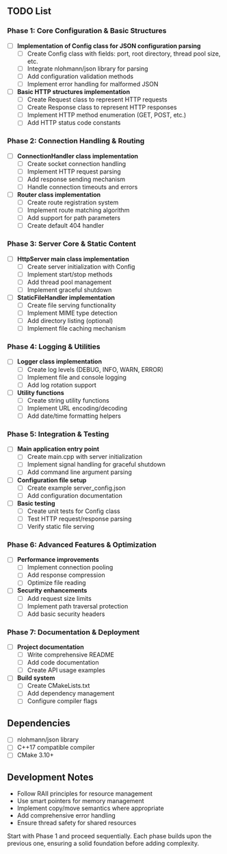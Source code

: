 
## TODO List

### Phase 1: Core Configuration & Basic Structures
- [ ] **Implementation of Config class for JSON configuration parsing**
  - [ ] Create Config class with fields: port, root directory, thread pool size, etc.
  - [ ] Integrate nlohmann/json library for parsing
  - [ ] Add configuration validation methods
  - [ ] Implement error handling for malformed JSON

- [ ] **Basic HTTP structures implementation**
  - [ ] Create Request class to represent HTTP requests
  - [ ] Create Response class to represent HTTP responses
  - [ ] Implement HTTP method enumeration (GET, POST, etc.)
  - [ ] Add HTTP status code constants

### Phase 2: Connection Handling & Routing
- [ ] **ConnectionHandler class implementation**
  - [ ] Create socket connection handling
  - [ ] Implement HTTP request parsing
  - [ ] Add response sending mechanism
  - [ ] Handle connection timeouts and errors

- [ ] **Router class implementation**
  - [ ] Create route registration system
  - [ ] Implement route matching algorithm
  - [ ] Add support for path parameters
  - [ ] Create default 404 handler

### Phase 3: Server Core & Static Content
- [ ] **HttpServer main class implementation**
  - [ ] Create server initialization with Config
  - [ ] Implement start/stop methods
  - [ ] Add thread pool management
  - [ ] Implement graceful shutdown

- [ ] **StaticFileHandler implementation**
  - [ ] Create file serving functionality
  - [ ] Implement MIME type detection
  - [ ] Add directory listing (optional)
  - [ ] Implement file caching mechanism

### Phase 4: Logging & Utilities
- [ ] **Logger class implementation**
  - [ ] Create log levels (DEBUG, INFO, WARN, ERROR)
  - [ ] Implement file and console logging
  - [ ] Add log rotation support

- [ ] **Utility functions**
  - [ ] Create string utility functions
  - [ ] Implement URL encoding/decoding
  - [ ] Add date/time formatting helpers

### Phase 5: Integration & Testing
- [ ] **Main application entry point**
  - [ ] Create main.cpp with server initialization
  - [ ] Implement signal handling for graceful shutdown
  - [ ] Add command line argument parsing

- [ ] **Configuration file setup**
  - [ ] Create example server_config.json
  - [ ] Add configuration documentation

- [ ] **Basic testing**
  - [ ] Create unit tests for Config class
  - [ ] Test HTTP request/response parsing
  - [ ] Verify static file serving

### Phase 6: Advanced Features & Optimization
- [ ] **Performance improvements**
  - [ ] Implement connection pooling
  - [ ] Add response compression
  - [ ] Optimize file reading

- [ ] **Security enhancements**
  - [ ] Add request size limits
  - [ ] Implement path traversal protection
  - [ ] Add basic security headers

### Phase 7: Documentation & Deployment
- [ ] **Project documentation**
  - [ ] Write comprehensive README
  - [ ] Add code documentation
  - [ ] Create API usage examples

- [ ] **Build system**
  - [ ] Create CMakeLists.txt
  - [ ] Add dependency management
  - [ ] Configure compiler flags

## Dependencies
- [ ] nlohmann/json library
- [ ] C++17 compatible compiler
- [ ] CMake 3.10+

## Development Notes
- Follow RAII principles for resource management
- Use smart pointers for memory management
- Implement copy/move semantics where appropriate
- Add comprehensive error handling
- Ensure thread safety for shared resources

Start with Phase 1 and proceed sequentially. Each phase builds upon the previous one, ensuring a solid foundation before adding complexity.
